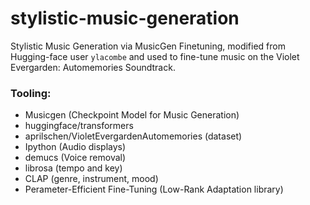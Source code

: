 # stylistic-music-generation
Stylistic Music Generation via MusicGen Finetuning, modified from Hugging-face user ```ylacombe``` and used to fine-tune music on the Violet Evergarden: Automemories Soundtrack. 

### Tooling: 
 - Musicgen (Checkpoint Model for Music Generation)
 - huggingface/transformers
 - aprilschen/VioletEvergardenAutomemories (dataset)
 - Ipython (Audio displays)
 - demucs (Voice removal)
 - librosa (tempo and key)
 - CLAP (genre, instrument, mood)
 - Perameter-Efficient Fine-Tuning (Low-Rank Adaptation library)
